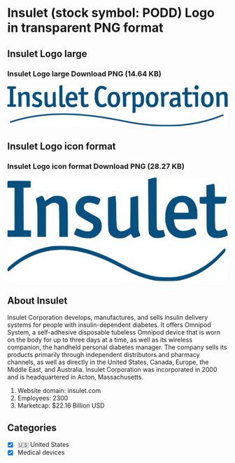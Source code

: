 # Insulet (stock symbol: PODD) Logo in transparent PNG format

## Insulet Logo large

### Insulet Logo large Download PNG (14.64 KB)

![Insulet Logo large Download PNG (14.64 KB)](/img/orig/PODD_BIG-0bcb49d6.png)

## Insulet Logo icon format

### Insulet Logo icon format Download PNG (28.27 KB)

![Insulet Logo icon format Download PNG (28.27 KB)](/img/orig/PODD-f7b608be.png)

## About Insulet

Insulet Corporation develops, manufactures, and sells insulin delivery systems for people with insulin-dependent diabetes. It offers Omnipod System, a self-adhesive disposable tubeless Omnipod device that is worn on the body for up to three days at a time, as well as its wireless companion, the handheld personal diabetes manager. The company sells its products primarily through independent distributors and pharmacy channels, as well as directly in the United States, Canada, Europe, the Middle East, and Australia. Insulet Corporation was incorporated in 2000 and is headquartered in Acton, Massachusetts.

1. Website domain: insulet.com
2. Employees: 2300
3. Marketcap: $22.16 Billion USD


## Categories
- [x] 🇺🇸 United States
- [x] Medical devices
